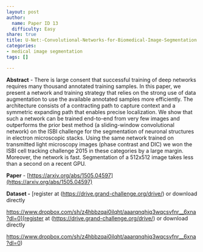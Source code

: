 ```yaml
---
layout: post
author:
  name: Paper ID 13
  difficulty: Easy
share: true
title: U-Net:-Convolutional-Networks-for-Biomedical-Image-Segmentation.
categories:
- medical image segmentation
tags: []

---
```

**Abstract** - There is large consent that successful training of deep networks requires many thousand annotated training samples. In this paper, we present a network and training strategy that relies on the strong use of data augmentation to use the available annotated samples more efficiently. The architecture consists of a contracting path to capture context and a symmetric expanding path that enables precise localization. We show that such a network can be trained end-to-end from very few images and outperforms the prior best method (a sliding-window convolutional network) on the ISBI challenge for the segmentation of neuronal structures in electron microscopic stacks. Using the same network trained on transmitted light microscopy images (phase contrast and DIC) we won the ISBI cell tracking challenge 2015 in these categories by a large margin. Moreover, the network is fast. Segmentation of a 512x512 image takes less than a second on a recent GPU.

**Paper** - [https://arxiv.org/abs/1505.04597](https://arxiv.org/abs/1505.04597)

**Dataset -** [register at (https://drive.grand-challenge.org/drive/) or download directly

https://www.dropbox.com/sh/z4hbbzqai0ilqht/aaarqnqhjq3wqcsvfnr__6xna?dl=0](register at (https://drive.grand-challenge.org/drive/) or download directly

https://www.dropbox.com/sh/z4hbbzqai0ilqht/aaarqnqhjq3wqcsvfnr__6xna?dl=0)
    